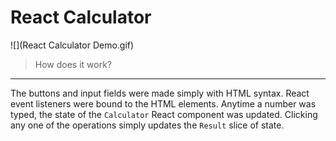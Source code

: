 # React Calculator
![](React Calculator Demo.gif)

> How does it work?
---
The buttons and input fields were made simply with HTML syntax. React event listeners were bound to the HTML elements. Anytime a number was typed, the state of the `Calculator` React component was updated. Clicking any one of the operations simply updates the `Result` slice of state. 